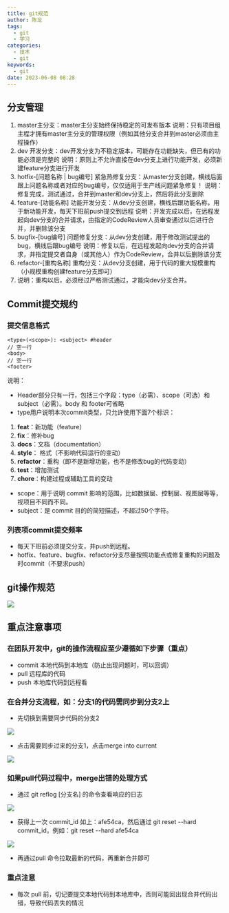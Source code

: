 ```yaml
---
title: git规范
author: 陈龙
tags:
  - git
  - 学习
categories:
  - 技术
  - git
keywords:
  - git
date: 2023-06-08 08:28
---
```

## 分支管理

1.  master主分支：master主分支始终保持稳定的可发布版本 说明：只有项目组主程才拥有master主分支的管理权限（例如其他分支合并到master必须由主程操作）
2.  dev 开发分支：dev开发分支为不稳定版本，可能存在功能缺失，但已有的功能必须是完整的 说明：原则上不允许直接在dev分支上进行功能开发，必须新建feature分支进行开发
3.  hotfix-[问题名称 | bug编号] 紧急热修复分支：从master分支创建，横线后面跟上问题名称或者对应的bug编号，仅仅适用于生产线问题紧急修复！ 说明：修复完成，测试通过，合并到master和dev分支上，然后将此分支删除
4.  feature-[功能名称] 功能开发分支：从dev分支创建，横线后跟功能名称，用于新功能开发，每天下班前push提交到远程 说明：开发完成以后，在远程发起向dev分支的合并请求，由指定的CodeReview人员审查通过以后进行合并，并删除该分支
5.  bugfix-[bug编号] 问题修复分支：从dev分支创建，用于修改测试提出的bug，横线后跟bug编号 说明：修复以后，在远程发起向dev分支的合并请求，并指定提交者自身（或其他人）作为CodeReview，合并以后删除该分支
6.  refactor-[重构名称] 重构分支：从dev分支创建，用于代码的重大规模重构（小规模重构创建feature分支即可）
7.  说明：重构以后，必须经过严格测试通过，才能向dev分支合并。

## Commit提交规约

### 提交信息格式

```
<type>(<scope>): <subject> #header
// 空一行
<body>
// 空一行
<footer> 
```

说明：

-   Header部分只有一行，包括三个字段：type（必需）、scope（可选）和subject（必需）。body 和 footer可省略
-   type用户说明本次commit类型，只允许使用下面7个标识：

1.  **feat**：新功能（feature）
2.  **fix**：修补bug
3.  **docs**：文档（documentation）
4.  **style**： 格式（不影响代码运行的变动）
5.  **refactor**：重构（即不是新增功能，也不是修改bug的代码变动）
6.  **test**：增加测试
7.  **chore**：构建过程或辅助工具的变动

-   scope：用于说明 commit 影响的范围，比如数据层、控制层、视图层等等，视项目不同而不同。
-   subject：是 commit 目的的简短描述，不超过50个字符。

### 列表项commit提交频率

-   每天下班前必须提交分支，并push到远程。
-   hotfix、feature、bugfix、refactor分支尽量按照功能点或修复重构的问题及时commit（不要求push）

## git操作规范

![](5e42172275560c995fdfc1c309e9999f_MD5.png)

## 重点注意事项

### 在团队开发中，git的操作流程应至少遵循如下步骤（重点）

-   commit 本地代码到本地库（防止出现问题时，可以回调）
-   pull 远程库的代码
-   push 本地库代码到远程看

### 在合并分支流程，如：分支1的代码需同步到分支2上

-   先切换到需要同步代码的分支2

![](f22cec5665f5d590e961d1c48e2ecc1b_MD5.png)

-   点击需要同步过来的分支1，点击merge into current

![](1663439da58a3c906439f7ab897513f6_MD5.png)
### 如果pull代码过程中，merge出错的处理方式

-   通过 git reflog [分支名] 的命令查看响应的日志

![](18144117468b86a77131d9ab385bc8d1_MD5.png)
-   获得上一次 commit_id 如上：afe54ca，然后通过 git reset --hard commit_id，例如：git reset --hard afe54ca

![](376efdee81a175037dcaa2928cd18323_MD5.png)

-   再通过pull 命令拉取最新的代码，再重新合并即可
### 重点注意

-   每次 pull 前，切记要提交本地代码到本地库中，否则可能回出现合并代码出错，导致代码丢失的情况